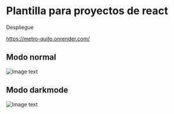 # Plantilla para proyectos de react

Despliegue

https://metro-quito.onrender.com/

Modo normal
------
![Image text](https://raw.githubusercontent.com/Byrontosh/plantilla-react-fundamentos/main/src/assets/logo-intro.png)

Modo darkmode
------
![Image text](https://raw.githubusercontent.com/Byrontosh/plantilla-react-fundamentos/main/src/assets/logo-dark.png)
